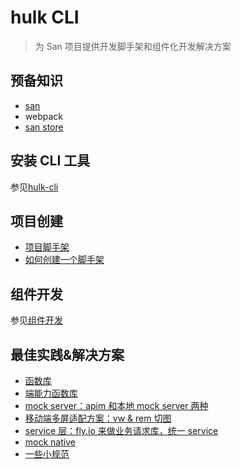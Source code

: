 # hulk CLI
> 为 San 项目提供开发脚手架和组件化开发解决方案

## 预备知识

-   [san](https://baidu.github.io/san/)
-   webpack
-   [san store](https://github.com/baidu/san-store)

## 安装 CLI 工具

参见[hulk-cli](./hulk-cli.md)

## 项目创建

* [项目脚手架](./project.md)
* [如何创建一个脚手架](./create-scaffold.md)

## 组件开发

参见[组件开发](./component.md)

## 最佳实践&解决方案

-   [函数库](./xbox.md)
-   [端能力函数库](./native.md)
-   [mock server：apim 和本地 mock server 两种](./mock.md)
-   [移动端多屏适配方案：vw & rem 切图](./rem.md)
-   [service 层：fly.io 来做业务请求库，统一 service](./service.md)
-   [mock native](./mock-native.md)
-   [一些小规范](./practice.md)

